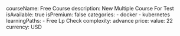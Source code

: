 courseName: Free Course
description: New Multiple Course For Test
isAvailable: true
isPremium: false
categories: 
    - docker
    - kubernetes
learningPaths: 
    - Free Lp Check
complexity: advance
price: 
    value: 22
    currency: USD
